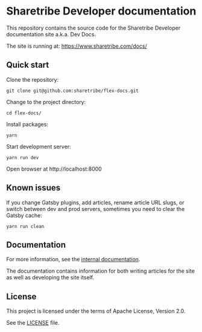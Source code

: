 # Sharetribe Developer documentation

This repository contains the source code for the Sharetribe Developer
documentation site a.k.a. Dev Docs.

The site is running at: https://www.sharetribe.com/docs/

## Quick start

Clone the repository:

    git clone git@github.com:sharetribe/flex-docs.git

Change to the project directory:

    cd flex-docs/

Install packages:

    yarn

Start development server:

    yarn run dev

Open browser at http://localhost:8000

## Known issues

If you change Gatsby plugins, add articles, rename article URL slugs,
or switch between dev and prod servers, sometimes you need to clear
the Gatsby cache:

    yarn run clean

## Documentation

For more information, see the [internal documentation](docs/README.md).

The documentation contains information for both writing articles for
the site as well as developing the site itself.

## License

This project is licensed under the terms of Apache License, Version 2.0.

See the [LICENSE](LICENSE) file.

